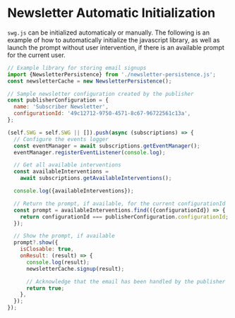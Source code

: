 <script async
  type="application/javascript"
  src="https://news.google.com/swg/js/v1/swg.js">
</script>

# Newsletter Automatic Initialization

`swg.js` can be initialized automaticaly or manually. 
The following is an example of how to automatically initialize the
javascript library, as well as launch the prompt without user 
intervention, if there is an available prompt for the current user.


```javascript
// Example library for storing email signups
import {NewsletterPersistence} from './newsletter-persistence.js';
const newsletterCache = new NewsletterPersistence();

// Sample newsletter configuration created by the publisher
const publisherConfiguration = {
  name: 'Subscriber Newsletter',
  configurationId: '49c12712-9750-4571-8c67-96722561c13a',
};

(self.SWG = self.SWG || []).push(async (subscriptions) => {
  // Configure the events logger
  const eventManager = await subscriptions.getEventManager();
  eventManager.registerEventListener(console.log);

  // Get all available interventions
  const availableInterventions =
    await subscriptions.getAvailableInterventions();

  console.log({availableInterventions});

  // Return the prompt, if available, for the current configurationId
  const prompt = availableInterventions.find(({configurationId}) => {
    return configurationId === publisherConfiguration.configurationId;
  });

  // Show the prompt, if available
  prompt?.show({
    isClosable: true,
    onResult: (result) => {
      console.log(result);
      newsletterCache.signup(result);

      // Acknowledge that the email has been handled by the publisher
      return true;
    },
  });
});
```
